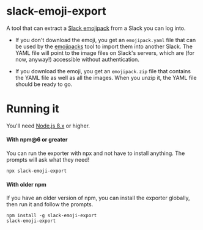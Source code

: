 # slack-emoji-export

A tool that can extract a [Slack emojipack](https://github.com/lambtron/emojipacks)
from a Slack you can log into.

- If you don't download the emoji, you get an `emojipack.yaml` file
  that can be used by the [emojipacks](https://github.com/lambtron/emojipacks)
  tool to import them into another Slack. The YAML file will point
  to the image files on Slack's servers, which are (for now, anyway!)
  accessible without authentication.

- If you download the emoji, you get an `emojipack.zip` file that
  contains the YAML file as well as all the images. When you
  unzip it, the YAML file should be ready to go.

# Running it

You'll need [Node.js 8.x](https://nodejs.org/en/download/) or higher.

#### With npm@6 or greater

You can run the exporter with npx and not have to install anything.
The prompts will ask what they need!

```console
npx slack-emoji-export
```

#### With older npm

If you have an older version of npm, you can install the
exporter globally, then run it and follow the prompts.

```console
npm install -g slack-emoji-export
slack-emoji-export
```
